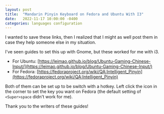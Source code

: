 ```yaml
---
layout: post
title:  "Mandarin Pinyin Keyboard on Fedora and Ubuntu With I3"
date:   2022-11-17 10:00:00 -0400
categories: languages configuration
---
```

I wanted to save these links, then I realized that I might as well post them in
case they help someone else in my situation.

I've seen guides to set this up with Gnome, but these worked for me with i3.

- For Ubuntu: [https://leimao.github.io/blog/Ubuntu-Gaming-Chinese-Input/](https://leimao.github.io/blog/Ubuntu-Gaming-Chinese-Input/)
- For Fedora: [https://fedoraproject.org/wiki/QA:Intelligent_Pinyin](https://fedoraproject.org/wiki/QA:Intelligent_Pinyin)

Both of them can be set up to be switch with a hotkey. Left click the icon in
the corner to set the key you want on Fedora (the default setting of
`<Super>space` didn't work for me).

Thank you to the writers of these guides!
